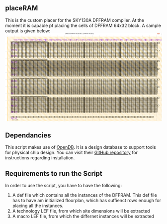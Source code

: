 ## placeRAM
This is the custom placer for the SKY130A DFFRAM compiler. At the moment it is capable pf placing the cells of DFFRAM 64x32 block. A sample output is given below:
![](../docs/block_placement.png)

## Dependancies
This script makes use of [OpenDB](https://github.com/The-OpenROAD-Project/OpenDB). It is a design database to support tools for physical chip design. You can visit their [GitHub repository](https://github.com/The-OpenROAD-Project/OpenDB) for instructions regarding installation.

## Requirements to run the Script
In order to use the script, you have to have the following:
  1. A def file which contains all the instances of the DFFRAM. This def file has to have am initialized floorplan, which has suffienct rows enough for placing all the instances.
  2. A technology LEF file, from which site dimensions will be extracted
  3. A macro LEF file, from which the differnet instances will be extracted